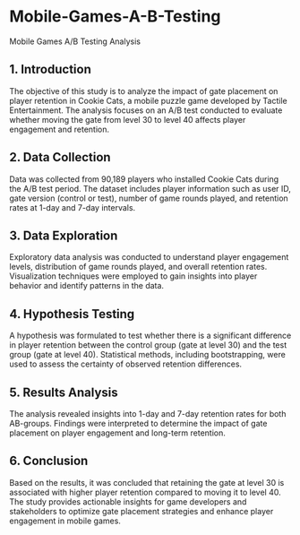 # Mobile-Games-A-B-Testing
Mobile Games A/B Testing Analysis

## 1. Introduction
The objective of this study is to analyze the impact of gate placement on player retention in Cookie Cats, a mobile puzzle game developed by Tactile Entertainment. The analysis focuses on an A/B test conducted to evaluate whether moving the gate from level 30 to level 40 affects player engagement and retention.

## 2. Data Collection
Data was collected from 90,189 players who installed Cookie Cats during the A/B test period. The dataset includes player information such as user ID, gate version (control or test), number of game rounds played, and retention rates at 1-day and 7-day intervals.

## 3. Data Exploration
Exploratory data analysis was conducted to understand player engagement levels, distribution of game rounds played, and overall retention rates. Visualization techniques were employed to gain insights into player behavior and identify patterns in the data.

## 4. Hypothesis Testing
A hypothesis was formulated to test whether there is a significant difference in player retention between the control group (gate at level 30) and the test group (gate at level 40). Statistical methods, including bootstrapping, were used to assess the certainty of observed retention differences.

## 5. Results Analysis
The analysis revealed insights into 1-day and 7-day retention rates for both AB-groups. Findings were interpreted to determine the impact of gate placement on player engagement and long-term retention.

## 6. Conclusion
Based on the results, it was concluded that retaining the gate at level 30 is associated with higher player retention compared to moving it to level 40. The study provides actionable insights for game developers and stakeholders to optimize gate placement strategies and enhance player engagement in mobile games.

